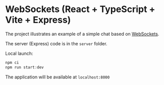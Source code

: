 # WebSockets (React + TypeScript + Vite + Express)

The project illustrates an example of a simple chat based on [WebSockets](https://developer.mozilla.org/en-US/docs/Web/API/WebSockets_API).

The server (Express) code is in the `server` folder.

Local launch:

```js
npm ci
npm run start:dev
```

The application will be available at `localhost:8000`
